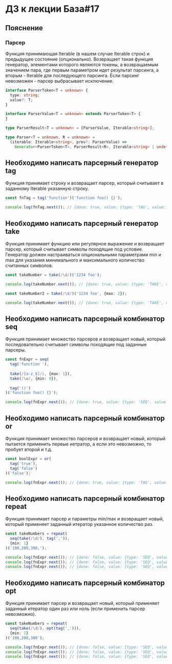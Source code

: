 # ДЗ к лекции База#17

## Пояснение

### Парсер

Функция принимающая Iterable (в нашем случае Iterable строк) и предыдущее состояние (опционально).
Возвращает такая функция генератор, элементами которого являются токены, а возвращаемым значением пара, где первым параметром 
идет результат парсинга, а вторым - Iterable для последующего парсинга. Если парсинг невозможен - парсер выбрасывает исключение.

```typescript
interface ParserToken<T = unknown> {
  type: string;
  value?: T;
}

interface ParserValue<T = unknown> extends ParserToken<T> {
}

type ParserResult<T = unknown> = [ParserValue, Iterable<string>];

type Parser<T = unknown, R = unknown> =
  (iterable: Iterable<string>, prev?: ParserValue) =>
    Generator<ParserToken<T>, ParserResult<R>, Iterable<string> | undefined>;
```

## Необходимо написать парсерный генератор tag

Функция принимает строку и возвращает парсер, который считывает в заданному Iterable указанную строку.

```typescript
const fnTag = tag('function')('function foo() {}');

console.log(fnTag.next()); // {done: true, value: {type: 'TAG', value: 'function'}}
```

## Необходимо написать парсерный генератор take

Функция принимает функцию или регулярное выражение и возвращает парсер, который считывает символы походящие под условие.
Генератор должен настраиваться опциональными параметрами min и max для указания минимального и максимального количество считанных символов.

```typescript
const takeNumber = take(/\d/)('1234 foo');

console.log(takeNumber.next()); // {done: true, value: {type: 'TAKE', value: '1234'}}

const takeNumber2 = take(/\d/)('1234 foo', {max: 2});

console.log(takeNumber.next()); // {done: true, value: {type: 'TAKE', value: '12'}}
```

## Необходимо написать парсерный комбинатор seq

Функция принимает множество парсеров и возвращает новый, который последовательно считывает символы походящие под заданные парсеры.

```typescript
const fnExpr = seq(
  tag('function '),
  
  take(/[a-z_$]/i, {max: 1}),
  take(/\w/, {min: 0}),
  
  tag('()')
)('function foo() {}');

console.log(fnExpr.next()); // {done: true, value: {type: 'SEQ', value: 'function foo()'}}
```

## Необходимо написать парсерный комбинатор or

Функция принимает множество парсеров и возвращает новый, который пытается применить первые иетратор, а если это невозможно, то пробует второй и т.д.

```typescript
const boolExpr = or(
  tag('true'),
  tag('false')
)('false');

console.log(fnExpr.next()); // {done: true, value: {type: 'TAG', value: 'false'}}
```

## Необходимо написать парсерный комбинатор repeat

Функция принимает парсер и параметры min/max и возвращает новый, который применяет заданный итератор указанное количество раз.

```typescript
const takeNumbers = repeat(
  seq(take(/\d/), tag(',')),
  {min: 1}
)('100,200,300,');

console.log(fnExpr.next()); // {done: false, value: {type: 'SEQ', value: '100,'}}
console.log(fnExpr.next()); // {done: false, value: {type: 'SEQ', value: '200,'}}
console.log(fnExpr.next()); // {done: false, value: {type: 'SEQ', value: '300,'}}
```

## Необходимо написать парсерный комбинатор opt

Функция принимает парсер и возвращает новый, который применяет заданный итератор один раз или ноль (если применить парсер невозможно).

```typescript
const takeNumbers = repeat(
  seq(take(/\d/), opt(tag(','))),
  {min: 1}
)('100,200,300');

console.log(fnExpr.next()); // {done: false, value: {type: 'SEQ', value: '100,'}}
console.log(fnExpr.next()); // {done: false, value: {type: 'SEQ', value: '200,'}}
console.log(fnExpr.next()); // {done: false, value: {type: 'SEQ', value: '300'}}
```
